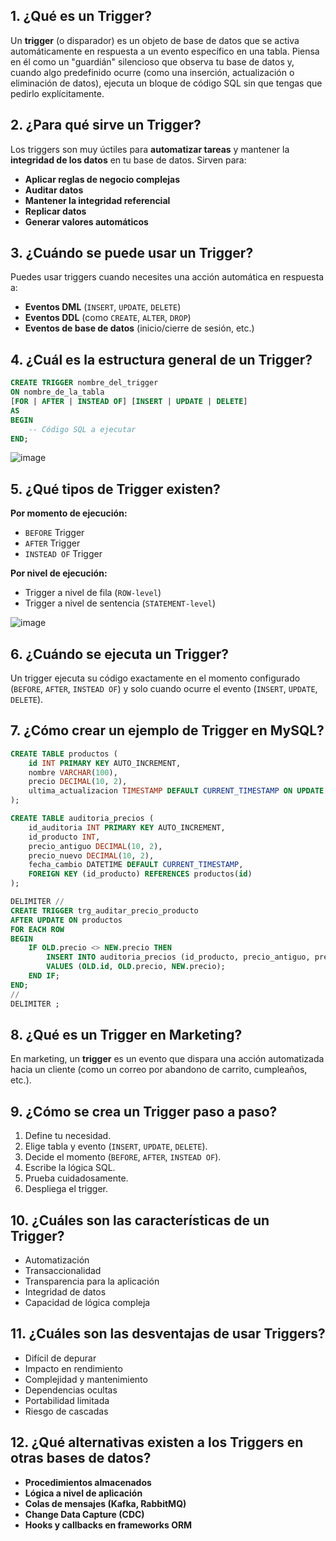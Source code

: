 ## 1. ¿Qué es un Trigger?

Un **trigger** (o disparador) es un objeto de base de datos que se activa automáticamente en respuesta a un evento específico en una tabla. Piensa en él como un "guardián" silencioso que observa tu base de datos y, cuando algo predefinido ocurre (como una inserción, actualización o eliminación de datos), ejecuta un bloque de código SQL sin que tengas que pedirlo explícitamente.

## 2. ¿Para qué sirve un Trigger?

Los triggers son muy úctiles para **automatizar tareas** y mantener la **integridad de los datos** en tu base de datos. Sirven para:

* **Aplicar reglas de negocio complejas**
* **Auditar datos**
* **Mantener la integridad referencial**
* **Replicar datos**
* **Generar valores automáticos**

## 3. ¿Cuándo se puede usar un Trigger?

Puedes usar triggers cuando necesites una acción automática en respuesta a:

* **Eventos DML** (`INSERT`, `UPDATE`, `DELETE`)
* **Eventos DDL** (como `CREATE`, `ALTER`, `DROP`)
* **Eventos de base de datos** (inicio/cierre de sesión, etc.)

## 4. ¿Cuál es la estructura general de un Trigger?

```sql
CREATE TRIGGER nombre_del_trigger
ON nombre_de_la_tabla
[FOR | AFTER | INSTEAD OF] [INSERT | UPDATE | DELETE]
AS
BEGIN
    -- Código SQL a ejecutar
END;
```
![image](https://github.com/user-attachments/assets/7e83dfa7-18ac-48f6-a791-48b9fc96d3ee)


## 5. ¿Qué tipos de Trigger existen?

**Por momento de ejecución:**

* `BEFORE` Trigger
* `AFTER` Trigger
* `INSTEAD OF` Trigger

**Por nivel de ejecución:**

* Trigger a nivel de fila (`ROW-level`)
* Trigger a nivel de sentencia (`STATEMENT-level`)

![image](https://github.com/user-attachments/assets/0414e6dd-1732-4f8d-9acc-3ec56b1df080)


## 6. ¿Cuándo se ejecuta un Trigger?

Un trigger ejecuta su código exactamente en el momento configurado (`BEFORE`, `AFTER`, `INSTEAD OF`) y solo cuando ocurre el evento (`INSERT`, `UPDATE`, `DELETE`).

## 7. ¿Cómo crear un ejemplo de Trigger en MySQL?

```sql
CREATE TABLE productos (
    id INT PRIMARY KEY AUTO_INCREMENT,
    nombre VARCHAR(100),
    precio DECIMAL(10, 2),
    ultima_actualizacion TIMESTAMP DEFAULT CURRENT_TIMESTAMP ON UPDATE CURRENT_TIMESTAMP
);

CREATE TABLE auditoria_precios (
    id_auditoria INT PRIMARY KEY AUTO_INCREMENT,
    id_producto INT,
    precio_antiguo DECIMAL(10, 2),
    precio_nuevo DECIMAL(10, 2),
    fecha_cambio DATETIME DEFAULT CURRENT_TIMESTAMP,
    FOREIGN KEY (id_producto) REFERENCES productos(id)
);

DELIMITER //
CREATE TRIGGER trg_auditar_precio_producto
AFTER UPDATE ON productos
FOR EACH ROW
BEGIN
    IF OLD.precio <> NEW.precio THEN
        INSERT INTO auditoria_precios (id_producto, precio_antiguo, precio_nuevo)
        VALUES (OLD.id, OLD.precio, NEW.precio);
    END IF;
END;
//
DELIMITER ;
```

## 8. ¿Qué es un Trigger en Marketing?

En marketing, un **trigger** es un evento que dispara una acción automatizada hacia un cliente (como un correo por abandono de carrito, cumpleaños, etc.).

## 9. ¿Cómo se crea un Trigger paso a paso?

1. Define tu necesidad.
2. Elige tabla y evento (`INSERT`, `UPDATE`, `DELETE`).
3. Decide el momento (`BEFORE`, `AFTER`, `INSTEAD OF`).
4. Escribe la lógica SQL.
5. Prueba cuidadosamente.
6. Despliega el trigger.

## 10. ¿Cuáles son las características de un Trigger?

* Automatización
* Transaccionalidad
* Transparencia para la aplicación
* Integridad de datos
* Capacidad de lógica compleja

## 11. ¿Cuáles son las desventajas de usar Triggers?

* Difícil de depurar
* Impacto en rendimiento
* Complejidad y mantenimiento
* Dependencias ocultas
* Portabilidad limitada
* Riesgo de cascadas

## 12. ¿Qué alternativas existen a los Triggers en otras bases de datos?

* **Procedimientos almacenados**
* **Lógica a nivel de aplicación**
* **Colas de mensajes (Kafka, RabbitMQ)**
* **Change Data Capture (CDC)**
* **Hooks y callbacks en frameworks ORM**
